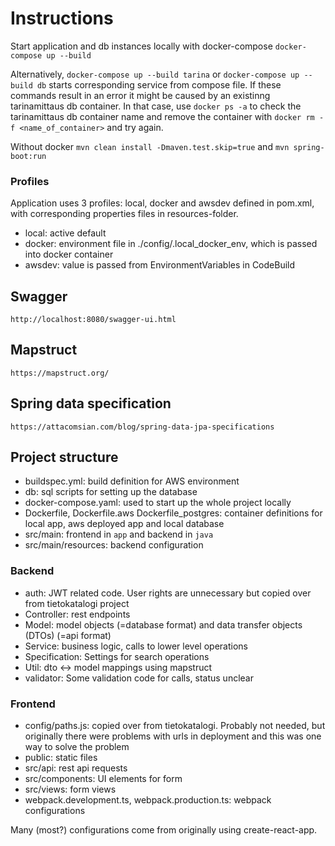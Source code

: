 # Instructions

Start application and db instances locally with docker-compose `docker-compose up --build`

Alternatively, `docker-compose up --build tarina` or `docker-compose up --build db` starts corresponding service from compose file.
If these commands result in an error it might be caused by an existinng tarinamittaus db container. In that case, use `docker ps -a`
to check the tarinamittaus db container name and remove the container with `docker rm -f <name_of_container>` and try again.

Without docker `mvn clean install -Dmaven.test.skip=true` and `mvn spring-boot:run`

### Profiles

Application uses 3 profiles: local, docker and awsdev defined in pom.xml, with corresponding properties files in resources-folder.

- local: active default
- docker: environment file in ./config/.local_docker_env, which is passed into docker container
- awsdev: value is passed from EnvironmentVariables in CodeBuild

## Swagger

`http://localhost:8080/swagger-ui.html`

## Mapstruct

`https://mapstruct.org/`

## Spring data specification

`https://attacomsian.com/blog/spring-data-jpa-specifications`

## Project structure

- buildspec.yml: build definition for AWS environment
- db: sql scripts for setting up the database
- docker-compose.yaml: used to start up the whole project locally
- Dockerfile, Dockerfile.aws Dockerfile_postgres: container definitions for local app, aws deployed app and local database
- src/main: frontend in `app` and backend in `java`
- src/main/resources: backend configuration

### Backend

- auth: JWT related code. User rights are unnecessary but copied over from tietokatalogi project
- Controller: rest endpoints
- Model: model objects (=database format) and data transfer objects (DTOs) (=api format)
- Service: business logic, calls to lower level operations
- Specification: Settings for search operations
- Util: dto <-> model mappings using mapstruct
- validator: Some validation code for calls, status unclear

### Frontend

- config/paths.js: copied over from tietokatalogi. Probably not needed, but originally there were problems with urls in deployment and this was one way to solve the problem
- public: static files
- src/api: rest api requests
- src/components: UI elements for form
- src/views: form views
- webpack.development.ts, webpack.production.ts: webpack configurations

Many (most?) configurations come from originally using create-react-app.
